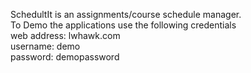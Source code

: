 SchedultIt is an assignments/course schedule manager.\
To Demo the applications use the following credentials  
web address: lwhawk.com\
username: demo\
password: demopassword
